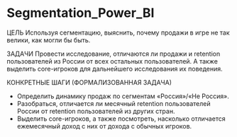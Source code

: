 # Segmentation_Power_BI

ЦЕЛЬ
Используя сегментацию, выяснить, почему продажи в игре не так велики, как могли бы быть.

ЗАДАЧИ
Провести исследование, отличаются ли продажи и retention пользователей из России от всех остальных пользователей. А также выделить core-игроков для дальнейшего исследования их поведения.

КОНКРЕТНЫЕ ШАГИ (ФОРМАЛИЗОВАННАЯ ЗАДАЧА)
- Определить динамику продаж по сегментам «Россия»/«Не Россия».
- Разобраться, отличается ли месячный retention пользователей России от retention пользователей из других стран. 
- Выделить core-игроков, а также посмотреть, насколько отличается ежемесячный доход с них от дохода с обычных игроков.
